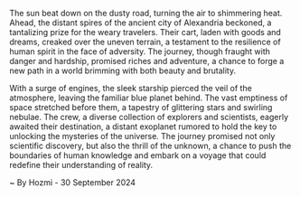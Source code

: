 
The sun beat down on the dusty road, turning the air to shimmering heat. Ahead, the distant spires of the ancient city of Alexandria beckoned, a tantalizing prize for the weary travelers. Their cart, laden with goods and dreams, creaked over the uneven terrain, a testament to the resilience of human spirit in the face of adversity. The journey, though fraught with danger and hardship, promised riches and adventure, a chance to forge a new path in a world brimming with both beauty and brutality.

With a surge of engines, the sleek starship pierced the veil of the atmosphere, leaving the familiar blue planet behind.  The vast emptiness of space stretched before them, a tapestry of glittering stars and swirling nebulae. The crew, a diverse collection of explorers and scientists, eagerly awaited their destination, a distant exoplanet rumored to hold the key to unlocking the mysteries of the universe.  The journey promised not only scientific discovery, but also the thrill of the unknown, a chance to push the boundaries of human knowledge and embark on a voyage that could redefine their understanding of reality. 

~ By Hozmi - 30 September 2024
